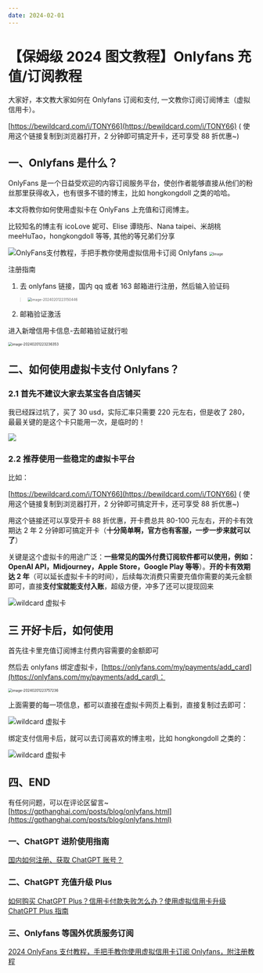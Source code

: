 ```yaml
---
date: 2024-02-01
---
```


# 【保姆级 2024 图文教程】Onlyfans 充值/订阅教程

大家好，本文教大家如何在 Onlyfans 订阅和支付, 一文教你订阅订阅博主（虚拟信用卡）。

[https://bewildcard.com/i/TONY66](https://bewildcard.com/i/TONY66) ( 使用这个链接复制到浏览器打开，2 分钟即可搞定开卡，还可享受 88 折优惠~)

## 一、Onlyfans 是什么？

OnlyFans 是一个日益受欢迎的内容订阅服务平台，使创作者能够直接从他们的粉丝那里获得收入，也有很多不错的博主，比如 hongkongdoll 之类的哈哈。

本文将教你如何使用虚拟卡在 OnlyFans 上充值和订阅博主。

比较知名的博主有 icoLove 妮可、Elise 谭晓彤、Nana taipei、米胡桃 meeHuTao，hongkongdoll 等等, 其他的等兄弟们分享

<div class="flex gap-3">
<img class=" ls-is-cached lazyloaded" data-src="https://chatgptzhinan.com/wp-content/uploads/2023/12/4-1-300x200.jpg" src="https://chatgptzhinan.com/wp-content/uploads/2023/12/4-1-300x200.jpg" alt="OnlyFans支付教程，手把手教你使用虚拟信用卡订阅 Onlyfans">
<img src="https://image.chatrepo.top/9wUYnr58_400x400.jpg" alt="Image" style="zoom:50%;" />
</div>

注册指南

1. 去 onlyfans 链接，国内 qq 或者 163 邮箱进行注册，然后输入验证码

>  <img src="https://image.chatrepo.top/image-20240201223150446.png" alt="image-20240201223150446" style="zoom:50%;" />

2. 邮箱验证激活

进入新增信用卡信息-去邮箱验证就行啦

<img src="https://image.chatrepo.top/image-20240201223236353.png" alt="image-20240201223236353" style="zoom:50%;" />

## 二、如何使用虚拟卡支付 Onlyfans？

### 2.1 首先不建议大家去某宝各自店铺买

我已经踩过坑了，买了 30 usd，实际汇率只需要 220 元左右，但是收了 280，最最关键的是这个卡只能用一次，是临时的！

![](https://cdn.how2cs.cn/csguide/152529.jpg)

### 2.2 推荐使用一些稳定的虚拟卡平台

比如：

[https://bewildcard.com/i/TONY66](https://bewildcard.com/i/TONY66) ( 使用这个链接复制到浏览器打开，2 分钟即可搞定开卡，还可享受 88 折优惠~)

用这个链接还可以享受开卡 88 折优惠，开卡费总共 80-100 元左右，开的卡有效期达 2 年 2 分钟即可搞定开卡（**十分简单啊，官方也有客服，一步一步来就可以了**）

关键是这个虚拟卡的用途广泛：**一些常见的国外付费订阅软件都可以使用，例如：OpenAI API，Midjourney，Apple Store，Google Play 等等**）。**开的卡有效期达 2 年**（可以延长虚拟卡卡的时间），后续每次消费只需要充值你需要的美元金额即可，直接**支付宝就能支付入账**，超级方便，冲多了还可以提现回来

![wildcard 虚拟卡](https://cdn.how2cs.cn/csguide/152535.png)

## 三 开好卡后，如何使用

首先往卡里充值订阅博主付费内容需要的金额即可

然后去 onlyfans 绑定虚拟卡，[https://onlyfans.com/my/payments/add_card](https://onlyfans.com/my/payments/add_card)：

<img src="https://image.chatrepo.top/image-20240201223757236.png" alt="image-20240201223757236" style="zoom:50%;" />

上面需要的每一项信息，都可以直接在虚拟卡网页上看到，直接复制过去即可：

![wildcard 虚拟卡](https://cdn.how2cs.cn/csguide/152547.png)

绑定支付信用卡后，就可以去订阅喜欢的博主啦，比如 hongkongdoll 之类的：

![wildcard 虚拟卡](https://cdn.how2cs.cn/csguide/152556.png)

## 四、END

有任何问题，可以在评论区留言~  
[https://gpthanghai.com/posts/blog/onlyfans.html](https://gpthanghai.com/posts/blog/onlyfans.html)

### 一、ChatGPT 进阶使用指南

[国内如何注册、获取 ChatGPT 账号？](../gpt/gpt-intro)

### 二、ChatGPT 充值升级 Plus

[如何购买 ChatGPT Plus？信用卡付款失败怎么办？使用虚拟信用卡升级 ChatGPT Plus 指南  
](../gpt/gpt-plus)

### 三、Onlyfans 等国外优质服务订阅

[2024 OnlyFans 支付教程，手把手教你使用虚拟信用卡订阅 Onlyfans，附注册教程](https://gpthanghai.com/posts/blog/onlyfans.html)
